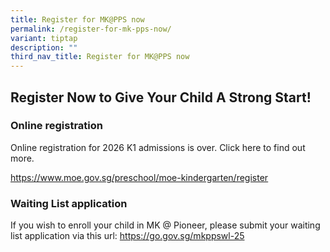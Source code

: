 ```yaml
---
title: Register for MK@PPS now
permalink: /register-for-mk-pps-now/
variant: tiptap
description: ""
third_nav_title: Register for MK@PPS now
---
```

<h2>Register Now to Give Your Child A Strong Start!</h2>
<p></p>
<h3><strong>Online registration</strong></h3>
<p>Online registration for 2026 K1 admissions is over. Click here to find
out more.</p>
<p><a href="https://www.moe.gov.sg/preschool/moe-kindergarten/register" rel="noopener noreferrer nofollow" target="_blank"><u>https://www.moe.gov.sg/preschool/moe-kindergarten/register</u></a>
</p>
<p></p>
<h3><strong>Waiting List application</strong></h3>
<p>If you wish to enroll your child in MK @ Pioneer, please submit your waiting
list application via this url: <a href="https://go.gov.sg/mkppswl-25" rel="noopener noreferrer nofollow" target="_blank">https://go.gov.sg/mkppswl-25</a>
</p>